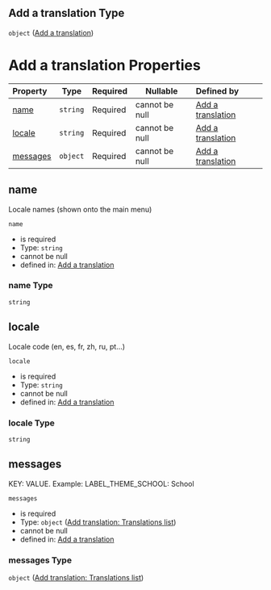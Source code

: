 ## Add a translation Type

`object` ([Add a translation](add-translation.md))

# Add a translation Properties

| Property              | Type     | Required | Nullable       | Defined by                                                                                                                                                            |
| :-------------------- | -------- | -------- | -------------- | :-------------------------------------------------------------------------------------------------------------------------------------------------------------------- |
| [name](#name)         | `string` | Required | cannot be null | [Add a translation](add-translation-properties-name.md "http&#x3A;//www.city-game-studio.com/add.translation.json#/properties/name")                                  |
| [locale](#locale)     | `string` | Required | cannot be null | [Add a translation](add-translation-properties-locale.md "http&#x3A;//www.city-game-studio.com/add.translation.json#/properties/locale")                              |
| [messages](#messages) | `object` | Required | cannot be null | [Add a translation](add-translation-properties-add-translation-translations-list.md "http&#x3A;//www.city-game-studio.com/add.translation.json#/properties/messages") |

## name

Locale names (shown onto the main menu)


`name`

-   is required
-   Type: `string`
-   cannot be null
-   defined in: [Add a translation](add-translation-properties-name.md "http&#x3A;//www.city-game-studio.com/add.translation.json#/properties/name")

### name Type

`string`

## locale

Locale code (en, es, fr, zh, ru, pt...)


`locale`

-   is required
-   Type: `string`
-   cannot be null
-   defined in: [Add a translation](add-translation-properties-locale.md "http&#x3A;//www.city-game-studio.com/add.translation.json#/properties/locale")

### locale Type

`string`

## messages

KEY: VALUE. Example: LABEL_THEME_SCHOOL: School


`messages`

-   is required
-   Type: `object` ([Add translation: Translations list](add-translation-properties-add-translation-translations-list.md))
-   cannot be null
-   defined in: [Add a translation](add-translation-properties-add-translation-translations-list.md "http&#x3A;//www.city-game-studio.com/add.translation.json#/properties/messages")

### messages Type

`object` ([Add translation: Translations list](add-translation-properties-add-translation-translations-list.md))
